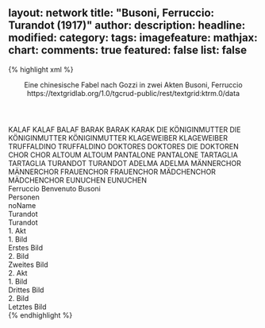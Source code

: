 layout: network
title: "Busoni, Ferruccio: Turandot (1917)"
author:
description:
headline:
modified:
category:
tags:
imagefeature:
mathjax:
chart:
comments: true
featured: false
list: false
---
{% highlight xml %}
<?xml-model href="https://raw.githubusercontent.com/DLiNa/project/master/rules/lina.rnc"?><?xml-model href="https://raw.githubusercontent.com/DLiNa/project/master/rules/lina.sch"?>
<play xmlns="http://lina.digital">
  <header>
    <title>Turandot</title>
    <subtitle>Eine chinesische Fabel nach Gozzi in zwei Akten</subtitle>
    <genretitle/>
    <author>Busoni, Ferruccio</author>
    <date type="premiere" when="1917"/>
    <date when="1920" type="print"/>
    <source>https://textgridlab.org/1.0/tgcrud-public/rest/textgrid:ktrm.0/data</source>
  </header>
  <personae>
    <character>
      <name>KALAF</name>
      <alias xml:id="kalaf">
        <name>KALAF</name>
      </alias>
      <alias xml:id="balaf">
        <name>BALAF</name>
      </alias>
    </character>
    <character>
      <name>BARAK</name>
      <alias xml:id="barak">
        <name>BARAK</name>
      </alias>
      <alias xml:id="karak">
        <name>KARAK</name>
      </alias>
    </character>
    <character>
      <name>DIE KÖNIGINMUTTER</name>
      <alias xml:id="die_königinmutter">
        <name>DIE KÖNIGINMUTTER</name>
      </alias>
      <alias xml:id="königinmutter">
        <name>KÖNIGINMUTTER</name>
      </alias>
    </character>
    <character>
      <name>KLAGEWEIBER</name>
      <alias xml:id="klageweiber">
        <name>KLAGEWEIBER</name>
      </alias>
    </character>
    <character>
      <name>TRUFFALDINO</name>
      <alias xml:id="truffaldino">
        <name>TRUFFALDINO</name>
      </alias>
    </character>
    <character>
      <name>DOKTORES</name>
      <alias xml:id="doktores">
        <name>DOKTORES</name>
      </alias>
      <alias xml:id="die_doktoren">
        <name>DIE DOKTOREN</name>
      </alias>
    </character>
    <character>
      <name>CHOR</name>
      <alias xml:id="chor">
        <name>CHOR</name>
      </alias>
    </character>
    <character>
      <name>ALTOUM</name>
      <alias xml:id="altoum">
        <name>ALTOUM</name>
      </alias>
    </character>
    <character>
      <name>PANTALONE</name>
      <alias xml:id="pantalone">
        <name>PANTALONE</name>
      </alias>
    </character>
    <character>
      <name>TARTAGLIA</name>
      <alias xml:id="tartaglia">
        <name>TARTAGLIA</name>
      </alias>
    </character>
    <character>
      <name>TURANDOT</name>
      <alias xml:id="turandot">
        <name>TURANDOT</name>
      </alias>
    </character>
    <character>
      <name>ADELMA</name>
      <alias xml:id="adelma">
        <name>ADELMA</name>
      </alias>
    </character>
    <character>
      <name>MÄNNERCHOR</name>
      <alias xml:id="männerchor">
        <name>MÄNNERCHOR</name>
      </alias>
    </character>
    <character>
      <name>FRAUENCHOR</name>
      <alias xml:id="frauenchor">
        <name>FRAUENCHOR</name>
      </alias>
    </character>
    <character>
      <name>MÄDCHENCHOR</name>
      <alias xml:id="mädchenchor">
        <name>MÄDCHENCHOR</name>
      </alias>
    </character>
    <character>
      <name>EUNUCHEN</name>
      <alias xml:id="eunuchen">
        <name>EUNUCHEN</name>
      </alias>
    </character>
  </personae>
  <text>
    <div>
      <head>Ferruccio Benvenuto Busoni</head>
    </div>
    <div>
      <head>Personen</head>
      <div>
        <head>noName</head>
      </div>
    </div>
    <div>
      <head>Turandot</head>
      <div>
        <head>Turandot</head>
      </div>
    </div>
    <div>
      <head>1. Akt</head>
      <div>
        <head>1. Bild</head>
        <div>
          <head>Erstes Bild</head>
          <sp who="#kalaf">
            <amount n="22" unit="speech_acts"/>
            <amount n="270" unit="words"/>
            <amount n="22" unit="lines"/>
            <amount n="1496" unit="chars"/>
          </sp>
          <sp who="#barak">
            <amount n="23" unit="speech_acts"/>
            <amount n="259" unit="words"/>
            <amount n="18" unit="lines"/>
            <amount n="1391" unit="chars"/>
          </sp>
          <sp who="#die_königinmutter">
            <amount n="1" unit="speech_acts"/>
            <amount n="7" unit="words"/>
            <amount n="1" unit="lines"/>
            <amount n="39" unit="chars"/>
          </sp>
          <sp who="#klageweiber">
            <amount n="1" unit="speech_acts"/>
            <amount n="2" unit="words"/>
            <amount n="1" unit="lines"/>
            <amount n="5" unit="chars"/>
          </sp>
          <sp who="#königinmutter">
            <amount n="1" unit="speech_acts"/>
            <amount n="40" unit="words"/>
            <amount n="241" unit="chars"/>
          </sp>
          <sp who="#balaf">
            <amount n="1" unit="speech_acts"/>
            <amount n="6" unit="words"/>
            <amount n="1" unit="lines"/>
            <amount n="33" unit="chars"/>
          </sp>
          <sp who="#karak">
            <amount n="1" unit="speech_acts"/>
            <amount n="2" unit="words"/>
            <amount n="1" unit="lines"/>
            <amount n="17" unit="chars"/>
          </sp>
        </div>
      </div>
      <div>
        <head>2. Bild</head>
        <div>
          <head>Zweites Bild</head>
          <sp who="#truffaldino">
            <amount n="2" unit="speech_acts"/>
            <amount n="301" unit="words"/>
            <amount n="48" unit="lines"/>
            <amount n="1674" unit="chars"/>
          </sp>
          <sp who="#doktores">
            <amount n="1" unit="speech_acts"/>
            <amount n="14" unit="words"/>
            <amount n="1" unit="lines"/>
            <amount n="73" unit="chars"/>
          </sp>
          <sp who="#chor">
            <amount n="8" unit="speech_acts"/>
            <amount n="76" unit="words"/>
            <amount n="19" unit="lines"/>
            <amount n="389" unit="chars"/>
          </sp>
          <sp who="#altoum">
            <amount n="19" unit="speech_acts"/>
            <amount n="371" unit="words"/>
            <amount n="43" unit="lines"/>
            <amount n="2079" unit="chars"/>
          </sp>
          <sp who="#pantalone">
            <amount n="11" unit="speech_acts"/>
            <amount n="188" unit="words"/>
            <amount n="26" unit="lines"/>
            <amount n="1039" unit="chars"/>
          </sp>
          <sp who="#tartaglia">
            <amount n="10" unit="speech_acts"/>
            <amount n="100" unit="words"/>
            <amount n="17" unit="lines"/>
            <amount n="678" unit="chars"/>
          </sp>
          <sp who="#kalaf">
            <amount n="17" unit="speech_acts"/>
            <amount n="309" unit="words"/>
            <amount n="41" unit="lines"/>
            <amount n="1668" unit="chars"/>
          </sp>
          <sp who="#altoum #pantalone">
            <amount n="2" unit="speech_acts"/>
            <amount n="7" unit="words"/>
            <amount n="2" unit="lines"/>
            <amount n="35" unit="chars"/>
          </sp>
          <sp who="#turandot">
            <amount n="15" unit="speech_acts"/>
            <amount n="363" unit="words"/>
            <amount n="52" unit="lines"/>
            <amount n="2015" unit="chars"/>
          </sp>
          <sp who="#adelma">
            <amount n="4" unit="speech_acts"/>
            <amount n="34" unit="words"/>
            <amount n="6" unit="lines"/>
            <amount n="194" unit="chars"/>
          </sp>
          <sp who="#die_doktoren">
            <amount n="4" unit="speech_acts"/>
            <amount n="19" unit="words"/>
            <amount n="4" unit="lines"/>
            <amount n="114" unit="chars"/>
          </sp>
          <sp who="#männerchor">
            <amount n="1" unit="speech_acts"/>
            <amount n="4" unit="words"/>
            <amount n="1" unit="lines"/>
            <amount n="18" unit="chars"/>
          </sp>
          <sp who="#frauenchor">
            <amount n="1" unit="speech_acts"/>
            <amount n="5" unit="words"/>
            <amount n="1" unit="lines"/>
            <amount n="25" unit="chars"/>
          </sp>
          <sp who="#männerchor #frauenchor">
            <amount n="1" unit="speech_acts"/>
            <amount n="2" unit="words"/>
            <amount n="1" unit="lines"/>
            <amount n="9" unit="chars"/>
          </sp>
        </div>
      </div>
    </div>
    <div>
      <head>2. Akt</head>
      <div>
        <head>1. Bild</head>
        <div>
          <head>Drittes Bild</head>
          <sp who="#mädchenchor">
            <amount n="1" unit="speech_acts"/>
            <amount n="37" unit="words"/>
            <amount n="11" unit="lines"/>
            <amount n="192" unit="chars"/>
          </sp>
          <sp who="#turandot">
            <amount n="22" unit="speech_acts"/>
            <amount n="248" unit="words"/>
            <amount n="45" unit="lines"/>
            <amount n="1297" unit="chars"/>
          </sp>
          <sp who="#adelma">
            <amount n="12" unit="speech_acts"/>
            <amount n="230" unit="words"/>
            <amount n="26" unit="lines"/>
            <amount n="1244" unit="chars"/>
          </sp>
          <sp who="#truffaldino">
            <amount n="6" unit="speech_acts"/>
            <amount n="222" unit="words"/>
            <amount n="39" unit="lines"/>
            <amount n="1303" unit="chars"/>
          </sp>
          <sp who="#altoum">
            <amount n="13" unit="speech_acts"/>
            <amount n="186" unit="words"/>
            <amount n="10" unit="lines"/>
            <amount n="987" unit="chars"/>
          </sp>
          <sp who="#pantalone">
            <amount n="6" unit="speech_acts"/>
            <amount n="15" unit="words"/>
            <amount n="6" unit="lines"/>
            <amount n="77" unit="chars"/>
          </sp>
          <sp who="#tartaglia">
            <amount n="5" unit="speech_acts"/>
            <amount n="10" unit="words"/>
            <amount n="5" unit="lines"/>
            <amount n="76" unit="chars"/>
          </sp>
        </div>
      </div>
      <div>
        <head>2. Bild</head>
        <div>
          <head>Letztes Bild</head>
          <sp who="#tartaglia">
            <amount n="6" unit="speech_acts"/>
            <amount n="40" unit="words"/>
            <amount n="6" unit="lines"/>
            <amount n="213" unit="chars"/>
          </sp>
          <sp who="#pantalone">
            <amount n="5" unit="speech_acts"/>
            <amount n="52" unit="words"/>
            <amount n="4" unit="lines"/>
            <amount n="314" unit="chars"/>
          </sp>
          <sp who="#frauenchor">
            <amount n="1" unit="speech_acts"/>
            <amount n="1" unit="words"/>
            <amount n="1" unit="lines"/>
            <amount n="2" unit="chars"/>
          </sp>
          <sp who="#kalaf">
            <amount n="5" unit="speech_acts"/>
            <amount n="66" unit="words"/>
            <amount n="4" unit="lines"/>
            <amount n="387" unit="chars"/>
          </sp>
          <sp who="#altoum">
            <amount n="5" unit="speech_acts"/>
            <amount n="42" unit="words"/>
            <amount n="4" unit="lines"/>
            <amount n="227" unit="chars"/>
          </sp>
          <sp who="#turandot">
            <amount n="4" unit="speech_acts"/>
            <amount n="114" unit="words"/>
            <amount n="1" unit="lines"/>
            <amount n="629" unit="chars"/>
          </sp>
          <sp who="#chor">
            <amount n="4" unit="speech_acts"/>
            <amount n="43" unit="words"/>
            <amount n="10" unit="lines"/>
            <amount n="223" unit="chars"/>
          </sp>
          <sp who="#pantalone #tartaglia">
            <amount n="1" unit="speech_acts"/>
            <amount n="4" unit="words"/>
            <amount n="1" unit="lines"/>
            <amount n="29" unit="chars"/>
          </sp>
          <sp who="#truffaldino">
            <amount n="1" unit="speech_acts"/>
            <amount n="9" unit="words"/>
            <amount n="1" unit="lines"/>
            <amount n="46" unit="chars"/>
          </sp>
          <sp who="#adelma">
            <amount n="1" unit="speech_acts"/>
            <amount n="58" unit="words"/>
            <amount n="10" unit="lines"/>
            <amount n="360" unit="chars"/>
          </sp>
          <sp who="#eunuchen">
            <amount n="1" unit="speech_acts"/>
            <amount n="4" unit="words"/>
            <amount n="1" unit="lines"/>
            <amount n="15" unit="chars"/>
          </sp>
        </div>
      </div>
    </div>
  </text>
</play>
{% endhighlight %}